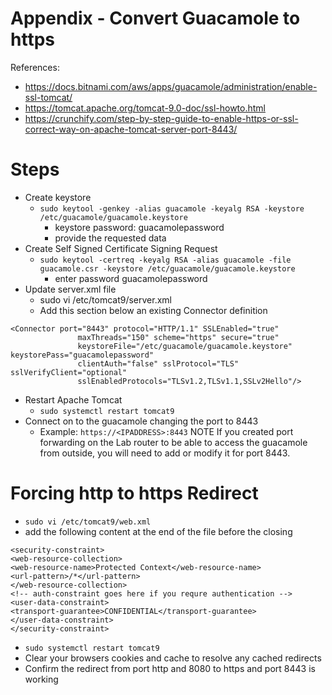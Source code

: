 # Appendix - Convert Guacamole to https

References:
- https://docs.bitnami.com/aws/apps/guacamole/administration/enable-ssl-tomcat/
- https://tomcat.apache.org/tomcat-9.0-doc/ssl-howto.html
- https://crunchify.com/step-by-step-guide-to-enable-https-or-ssl-correct-way-on-apache-tomcat-server-port-8443/

# Steps
- Create keystore
  - `sudo keytool -genkey -alias guacamole -keyalg RSA -keystore /etc/guacamole/guacamole.keystore`
    - keystore password: guacamolepassword
    - provide the requested data
- Create Self Signed Certificate Signing Request
  - `sudo keytool -certreq -keyalg RSA -alias guacamole -file guacamole.csr -keystore /etc/guacamole/guacamole.keystore`
    - enter password guacamolepassword
- Update server.xml file
  - sudo vi /etc/tomcat9/server.xml
  - Add this section below an existing Connector definition
```
<Connector port="8443" protocol="HTTP/1.1" SSLEnabled="true"
               maxThreads="150" scheme="https" secure="true"
               keystoreFile="/etc/guacamole/guacamole.keystore" keystorePass="guacamolepassword"
               clientAuth="false" sslProtocol="TLS" sslVerifyClient="optional"
               sslEnabledProtocols="TLSv1.2,TLSv1.1,SSLv2Hello"/>
```
- Restart Apache Tomcat
  - `sudo systemctl restart tomcat9`
- Connect on to the guacamole changing the port to 8443
  - Example: `https://<IPADDRESS>:8443`
NOTE If you created port forwarding on the Lab router to be able to access the guacamole from outside, you will need to add or modify it for port 8443.

# Forcing http to https Redirect
- `sudo vi /etc/tomcat9/web.xml`
- add the following content at the end of the file before the closing </web-app>
~~~
<security-constraint>
<web-resource-collection>
<web-resource-name>Protected Context</web-resource-name>
<url-pattern>/*</url-pattern>
</web-resource-collection>
<!-- auth-constraint goes here if you requre authentication -->
<user-data-constraint>
<transport-guarantee>CONFIDENTIAL</transport-guarantee>
</user-data-constraint>
</security-constraint>
~~~
- `sudo systemctl restart tomcat9`
- Clear your browsers cookies and cache to resolve any cached redirects
- Confirm the redirect from port http and 8080 to https and port 8443 is working
